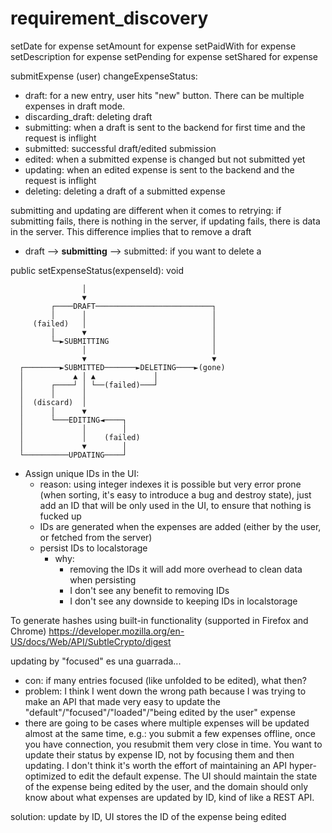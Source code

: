 # requirement_discovery

setDate for expense
setAmount for expense
setPaidWith for expense
setDescription for expense
setPending for expense
setShared for expense

submitExpense (user)
changeExpenseStatus:

- draft: for a new entry, user hits "new" button. There can be multiple expenses in draft mode.
- discarding_draft: deleting draft
- submitting: when a draft is sent to the backend for first time and the request is inflight
- submitted: successful draft/edited submission
- edited: when a submitted expense is changed but not submitted yet
- updating: when an edited expense is sent to the backend and the request is inflight
- deleting: deleting a draft of a submitted expense

submitting and updating are different when it comes to retrying: if submitting fails, there is nothing in the server, if updating fails, there is data in the server. This difference implies that to remove a draft

- draft --> **submitting** --> submitted: if you want to delete a

public setExpenseStatus(expenseId): void

```
                │
                ▼
         ┌────DRAFT──────────────────────────┐
         │      │                            │
     (failed)   │                            │
         │      ▼                            │
         └─►SUBMITTING                       │
                │                            │
                ▼                            ▼
  ┌────────►SUBMITTED───────►DELETING────►(gone)
  │           ▲ │ ▲             │
  │      ┌────┘ │ └──(failed)───┘
  │      │      │
  │  (discard)  │
  │      │      ▼
  │      └───EDITING◄────┐
  │             │        │
  │             │    (failed)
  │             ▼        │
  └──────────UPDATING────┘
```

- Assign unique IDs in the UI:
  - reason: using integer indexes it is possible but very error prone (when sorting, it's easy to introduce a bug and destroy state), just add an ID that will be only used in the UI, to ensure that nothing is fucked up
  - IDs are generated when the expenses are added (either by the user, or fetched from the server)
  - persist IDs to localstorage
    - why:
      - removing the IDs it will add more overhead to clean data when persisting
      - I don't see any benefit to removing IDs
      - I don't see any downside to keeping IDs in localstorage

To generate hashes using built-in functionality (supported in Firefox and Chrome)
https://developer.mozilla.org/en-US/docs/Web/API/SubtleCrypto/digest

updating by "focused" es una guarrada...

- con: if many entries focused (like unfolded to be edited), what then?
- problem: I think I went down the wrong path because I was trying to make an API that made very easy to update the "default"/"focused"/"loaded"/"being edited by the user" expense
- there are going to be cases where multiple expenses will be updated almost at the same time, e.g.: you submit a few expenses offline, once you have connection, you resubmit them very close in time. You want to update their status by expense ID, not by focusing them and then updating. I don't think it's worth the effort of maintaining an API hyper-optimized to edit the default expense. The UI should maintain the state of the expense being edited by the user, and the domain should only know about what expenses are updated by ID, kind of like a REST API.

solution: update by ID, UI stores the ID of the expense being edited
